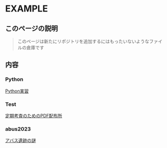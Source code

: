 # EXAMPLE

## このページの説明
> このページは新たにリポジトリを追加するにはもったいないようなファイルの倉庫です

## 内容

### Python
[Python実習](https://pp-pixel.github.io/example/python/)

<!-- ### Capyzon
[HTML,CSS実習](https://pp-pixel.github.io/example/html-css/) -->

### Test
[定期考査のためのPDF配布所](https://pp-pixel.github.io/example/test/)

### abus2023
[アバス遺跡の謎](https://pp-pixel.github.io/example/abus/)

<!--### Rigel-->
<!--[CSS Style|Rigel - © 2024 PP.](https://pp-pixel.github.io/example/rigel)-->
